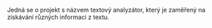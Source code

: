 Jedná se o projekt s názvem textový analyzátor, který je zaměřený na získávání různých informaci z textu.
